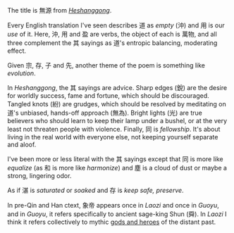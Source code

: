 The title is 無源 from
[_Heshanggong_](https://ctext.org/heshanggong/4 "ctext link").

Every English translation I've seen
describes 道 as *empty* (沖)
and 用 is our *use* of it.
Here,
沖, 用 and 盈 are verbs,
the object of each is 萬物,
and all three
complement the 其 sayings
as 道's entropic balancing, moderating effect.

Given 宗, 存, 子 and 先,
another theme of the poem
is something like *evolution*.

In _Heshanggong_,
the 其 sayings are advice.
Sharp edges (銳) are
the desire for worldly success,
fame and fortune,
which should be discouraged.
Tangled knots (紛) are grudges,
which should be resolved
by meditating on 道's
unbiased,
hands-off approach (無為).
Bright lights (光) are
true believers
who should learn
to keep their lamp under a bushel,
or at the very least
not threaten people with violence.
Finally, 同 is *fellowship*.
It's about living in the real world
with everyone else,
not keeping yourself separate
and aloof.

I've been more or less literal
with the 其 sayings
except that 同 is more like *equalize*
(as 和 is more like *harmonize*)
and 塵 is a cloud of dust
or maybe a strong, lingering odor.

As if 湛 is *saturated* or *soaked*
and 存 is *keep safe, preserve*.

In pre-Qin and Han ctext,
象帝 appears once in _Laozi_
and once in _Guoyu_,
and in _Guoyu_,
it refers specifically
to ancient sage-king Shun (舜).
In _Laozi_
I think it refers collectively to mythic
[gods and heroes](https://en.wikipedia.org/wiki/Three_Sovereigns_and_Five_Emperors "Three Sovereigns and Five Emperors on Wikipedia")
of the distant past.
